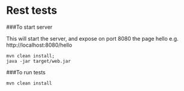 # Rest tests


###To start server

This will start the server, and expose on port 8080 the page hello
e.g. http://localhost:8080/hello
```
mvn clean install;
java -jar target/web.jar
```


###To run tests
```
mvn clean install
```